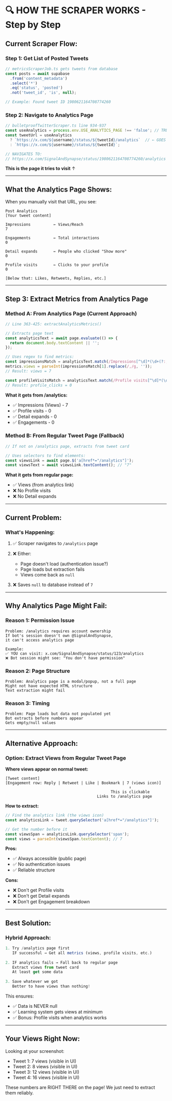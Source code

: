 # 🔍 HOW THE SCRAPER WORKS - Step by Step

## Current Scraper Flow:

### Step 1: Get List of Posted Tweets
```javascript
// metricsScraperJob.ts gets tweets from database
const posts = await supabase
  .from('content_metadata')
  .select('*')
  .eq('status', 'posted')
  .not('tweet_id', 'is', null);

// Example: Found tweet ID 1980621164708774260
```

### Step 2: Navigate to Analytics Page
```javascript
// bulletproofTwitterScraper.ts line 934-937
const useAnalytics = process.env.USE_ANALYTICS_PAGE !== 'false'; // TRUE by default
const tweetUrl = useAnalytics
  ? `https://x.com/${username}/status/${tweetId}/analytics`  // ← GOES HERE!
  : `https://x.com/${username}/status/${tweetId}`;

// NAVIGATES TO:
// https://x.com/SignalAndSynapse/status/1980621164708774260/analytics
```

**This is the page it tries to visit** ↑

---

## What the Analytics Page Shows:

When you manually visit that URL, you see:
```
Post Analytics
[Your tweet content]

Impressions          ← Views/Reach
7

Engagements          ← Total interactions
0

Detail expands       ← People who clicked "Show more"
0

Profile visits       ← Clicks to your profile
0

[Below that: Likes, Retweets, Replies, etc.]
```

---

## Step 3: Extract Metrics from Analytics Page

### Method A: From Analytics Page (Current Approach)
```javascript
// Line 363-425: extractAnalyticsMetrics()

// Extracts page text
const analyticsText = await page.evaluate(() => {
  return document.body.textContent || '';
});

// Uses regex to find metrics:
const impressionsMatch = analyticsText.match(/Impressions[^\d]*(\d+(?:,\d+)*)/i);
metrics.views = parseInt(impressionsMatch[1].replace(/,/g, ''));
// Result: views = 7

const profileVisitsMatch = analyticsText.match(/Profile visits[^\d]*(\d+(?:,\d+)*)/i);
// Result: profile_clicks = 0
```

**What it gets from /analytics:**
- ✅ Impressions (Views) - 7
- ✅ Profile visits - 0
- ✅ Detail expands - 0
- ✅ Engagements - 0

### Method B: From Regular Tweet Page (Fallback)
```javascript
// If not on /analytics page, extracts from tweet card

// Uses selectors to find elements:
const viewsLink = await page.$('a[href*="/analytics"]');
const viewsText = await viewsLink.textContent(); // "7"
```

**What it gets from regular page:**
- ✅ Views (from analytics link)
- ❌ No Profile visits
- ❌ No Detail expands

---

## Current Problem:

### What's Happening:
1. ✅ Scraper navigates to `/analytics` page
2. ❌ Either:
   - Page doesn't load (authentication issue?)
   - Page loads but extraction fails
   - Views come back as `null`

3. ❌ Saves `null` to database instead of `7`

---

## Why Analytics Page Might Fail:

### Reason 1: Permission Issue
```
Problem: /analytics requires account ownership
If bot's session doesn't own @SignalAndSynapse, 
it can't access analytics page

Example:
✅ YOU can visit: x.com/SignalAndSynapse/status/123/analytics
❌ Bot session might see: "You don't have permission"
```

### Reason 2: Page Structure
```
Problem: Analytics page is a modal/popup, not a full page
Might not have expected HTML structure
Text extraction might fail
```

### Reason 3: Timing
```
Problem: Page loads but data not populated yet
Bot extracts before numbers appear
Gets empty/null values
```

---

## Alternative Approach:

### Option: Extract Views from Regular Tweet Page

**Where views appear on normal tweet:**
```
[Tweet content]
[Engagement row: Reply | Retweet | Like | Bookmark | 7 (views icon)]
                                                      ↑
                                              This is clickable
                                        Links to /analytics page
```

**How to extract:**
```javascript
// Find the analytics link (the views icon)
const analyticsLink = tweet.querySelector('a[href*="/analytics"]');

// Get the number before it
const viewsSpan = analyticsLink.querySelector('span');
const views = parseInt(viewsSpan.textContent); // 7
```

**Pros:**
- ✅ Always accessible (public page)
- ✅ No authentication issues
- ✅ Reliable structure

**Cons:**
- ❌ Don't get Profile visits
- ❌ Don't get Detail expands
- ❌ Don't get Engagement breakdown

---

## Best Solution:

### Hybrid Approach:
```javascript
1. Try /analytics page first
   IF successful → Get all metrics (views, profile visits, etc.)
   
2. IF analytics fails → Fall back to regular page
   Extract views from tweet card
   At least get some data
   
3. Save whatever we got
   Better to have views than nothing!
```

This ensures:
- ✅ Data is NEVER null
- ✅ Learning system gets views at minimum
- ✅ Bonus: Profile visits when analytics works

---

## Your Views Right Now:

Looking at your screenshot:
- Tweet 1: 7 views (visible in UI)
- Tweet 2: 8 views (visible in UI)
- Tweet 3: 12 views (visible in UI)
- Tweet 4: 16 views (visible in UI)

These numbers are RIGHT THERE on the page!
We just need to extract them reliably.

